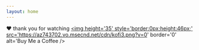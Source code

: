 ```yaml
---
layout: home
---
```


❤️ thank you for watching
<a href='https://ko-fi.com/alfaxit' target='_blank'><img height='35' style='border:0px;height:46px;' src='https://az743702.vo.msecnd.net/cdn/kofi3.png?v=0' border='0' alt='Buy Me a Coffee />
